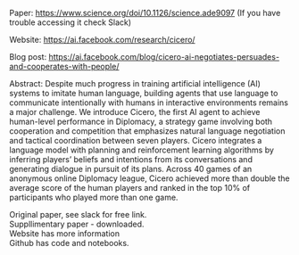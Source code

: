 Paper: https://www.science.org/doi/10.1126/science.ade9097
(If you have trouble accessing it check Slack)

Website: https://ai.facebook.com/research/cicero/

Blog post: https://ai.facebook.com/blog/cicero-ai-negotiates-persuades-and-cooperates-with-people/

Abstract:
Despite much progress in training artificial intelligence (AI) systems to imitate human language, building agents that use language to communicate intentionally with humans in interactive environments remains a major challenge. We introduce Cicero, the first AI agent to achieve human-level performance in Diplomacy, a strategy game involving both cooperation and competition that emphasizes natural language negotiation and tactical coordination between seven players. Cicero integrates a language model with planning and reinforcement learning algorithms by inferring players’ beliefs and intentions from its conversations and generating dialogue in pursuit of its plans. Across 40 games of an anonymous online Diplomacy league, Cicero achieved more than double the average score of the human players and ranked in the top 10% of participants who played more than one game.

Original paper, see slack for free link.  
Suppllimentary paper - downloaded.  
Website has more information  
Github has code and notebooks.  
